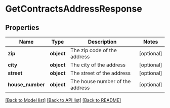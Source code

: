 # GetContractsAddressResponse

## Properties
Name | Type | Description | Notes
------------ | ------------- | ------------- | -------------
**zip** | **object** | The zip code of the address | [optional] 
**city** | **object** | The city of the address | [optional] 
**street** | **object** | The street of the address | [optional] 
**house_number** | **object** | The house number of the address | [optional] 

[[Back to Model list]](../README.md#documentation-for-models) [[Back to API list]](../README.md#documentation-for-api-endpoints) [[Back to README]](../README.md)

